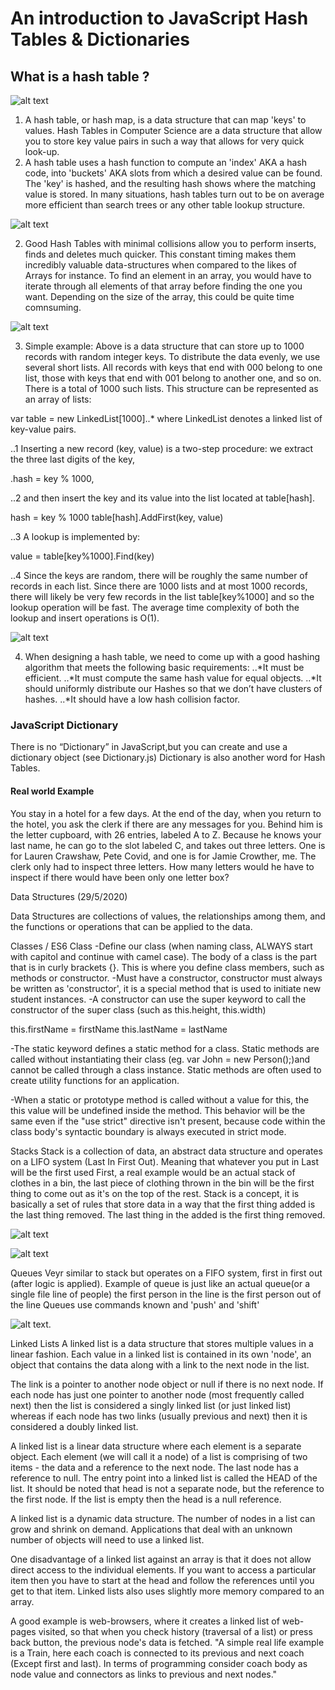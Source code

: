 # An introduction to JavaScript Hash Tables & Dictionaries

## What is a hash table ?

![alt text](https://github.com/TherealJC/Week-12/blob/master/hashtable.png)

1. A hash table, or hash map, is a data structure that can map 'keys' to values. Hash Tables in Computer Science are a data structure that allow you to store key value pairs in such a way that allows for very quick look-up.
2. A hash table uses a hash function to compute an 'index' AKA a hash code, into 'buckets' AKA slots from which a desired value can be found. The 'key' is hashed, and the resulting hash shows where the matching value is stored.
In many situations, hash tables turn out to be on average more efficient than search trees or any other table lookup structure.

![alt text](https://github.com/TherealJC/Week-12/blob/master/hash_function.jpg?raw=true)

2. Good Hash Tables with minimal collisions allow you to perform inserts, finds and deletes much quicker. This constant timing makes them incredibly valuable data-structures when compared to the likes of Arrays for instance. To find an element in an array, you would have to iterate through all elements of that array before finding the one you want. Depending on the size of the array, this could be quite time comnsuming.

![alt text](https://github.com/TherealJC/Week-12/blob/master/hash-table.png?raw=true)

3. Simple example: Above is a data structure that can store up to 1000 records with random integer keys.
To distribute the data evenly, we use several short lists. All records with keys that end with 000 belong to one list, those with keys that end with 001 belong to another one, and so on. There is a total of 1000 such lists.
This structure can be represented as an array of lists:

var table = new LinkedList[1000]..*   where LinkedList denotes a linked list of key-value pairs.

..1 Inserting a new record (key, value) is a two-step procedure: we extract the three last digits of the key, 

.hash = key % 1000,

..2 and then insert the key and its value into the list located at table[hash].

hash = key % 1000
table[hash].AddFirst(key, value)

..3 A lookup is implemented by:

value = table[key%1000].Find(key)

..4 Since the keys are random, there will be roughly the same number of records in each list. Since there are 1000 lists and at most 1000 records, there will likely be very few records in the list table[key%1000] and so the lookup operation will be fast.
The average time complexity of both the lookup and insert operations is O(1).

![alt text](https://github.com/TherealJC/Week-12/blob/master/hashbasic.png?raw=true)

4. When designing a hash table, we need to come up with a good hashing algorithm that meets the following basic requirements:
..*It must be efficient.
..*It must compute the same hash value for equal objects.
..*It should uniformly distribute our Hashes so that we don’t have clusters of hashes.
..*It should have a low hash collision factor.

### JavaScript Dictionary

There is no “Dictionary” in JavaScript,but you can create and use a dictionary object (see Dictionary.js)
Dictionary is also another word for Hash Tables.

#### Real world Example

You stay in a hotel for a few days. At the end of the day, when you return to the hotel, you ask the clerk if there are any messages for you. Behind him is the letter cupboard, with 26 entries, labeled A to Z. 
Because he knows your last name, he can go to the slot labeled C, and takes out three letters. One is for Lauren Crawshaw, Pete Covid, and one is for Jamie Crowther, me.
The clerk only had to inspect three letters. How many letters would he have to inspect if there would have been only one letter box?




Data Structures (29/5/2020)

Data Structures are collections of values, the relationships among them, and the functions or operations that can be applied to the data.

Classes / ES6 Class
-Define our class (when naming class, ALWAYS start with capitol and continue with camel case). The body of a class is the part that is in
 curly brackets {}. This is where you define class members, such as methods or constructor.
-Must have a constructor, constructor must always be written as 'constructor', it is a special method that is used to initiate new student instances. 
-A constructor can use the super keyword to call the constructor of the super class (such as this.height, this.width)

this.firstName = firstName
this.lastName = lastName

-The static keyword defines a static method for a class. Static methods are called without instantiating their class (eg. var John = new Person();)and cannot be called through a class instance. Static methods are often used to create utility functions for an application.

-When a static or prototype method is called without a value for this, the this value will be undefined inside the method. This behavior will be the same even if the "use strict" directive isn't present, because code within the class body's syntactic boundary is always executed in strict mode.




Stacks
Stack is a collection of data, an abstract data structure and operates on a LIFO system (Last In First Out).
Meaning that whatever you put in Last will be the first used First, a real example would be an actual stack of clothes in a bin, the last piece of clothing thrown in the bin will be the first thing to come out as it's on the top of the rest.
Stack is a concept,  it is basically a set of rules that store data in a way that the first thing added is the last thing removed. The last thing in the added is the first thing removed.

![alt text](https://github.com/TherealJC/Week-12/blob/master/stack%20process%20example.png)

![alt text](https://github.com/TherealJC/Week-12/blob/master/stacks.jpg)

Queues
Veyr similar to stack but operates on a FIFO system, first in first out (after logic is applied). Example of queue is just like an actual queue(or a single file line of people) the first person in the line is the first person out of the line
Queues use commands known and 'push' and 'shift'

![alt text](https://github.com/TherealJC/Week-12/blob/master/queue.png).





Linked Lists
A linked list is a data structure that stores multiple values in a linear fashion. Each value in a linked list is contained in its own 'node', an object that contains the data along with a link to the next node in the list. 

The link is a pointer to another node object or null if there is no next node. 
If each node has just one pointer to another node (most frequently called next) then the list is considered a singly linked list (or just linked list) whereas if each node has two links (usually previous and next) then it is considered a doubly linked list.

A linked list is a linear data structure where each element is a separate object.
Each element (we will call it a node) of a list is comprising of two items - the data and a reference to the next node. 
The last node has a reference to null.
The entry point into a linked list is called the HEAD of the list. It should be noted that head is not a separate node, but the reference to the first node. If the list is empty then the head is a null reference.

A linked list is a dynamic data structure. The number of nodes in a list can grow and shrink on demand. Applications that deal with an unknown number of objects will need to use a linked list.

One disadvantage of a linked list against an array is that it does not allow direct access to the individual elements. If you want to access a particular item then you have to start at the head and follow the references until you get to that item.
Linked lists also uses slightly more memory compared to an array.

A good example is web-browsers, where it creates a linked list of web-pages visited, so that when you check history (traversal of a list) or press back button, the previous node's data is fetched.
"A simple real life example is a Train, here each coach is connected to its previous and next coach (Except first and last). In terms of programming consider coach body as node value and connectors as links to previous and next nodes."

